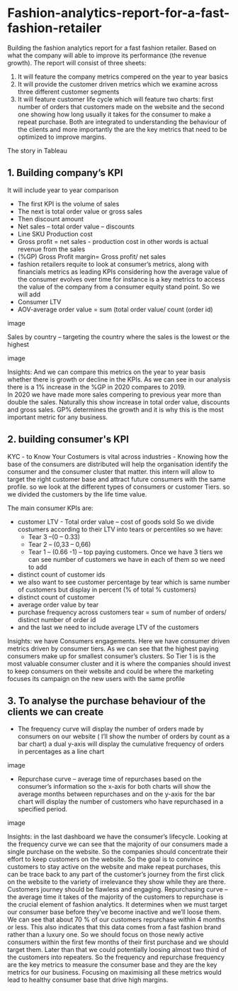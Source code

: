 # Fashion-analytics-report-for-a-fast-fashion-retailer

Building the fashion analytics report for a fast fashion retailer. Based on what the company will able to improve its performance (the revenue growth). 
The report will consist of three sheets:
1.	It will feature the company metrics compered on the year to year basics 
2.	It will provide the customer driven metrics which we examine across three different customer segments 
3.	It will feature customer life cycle which will feature two charts: first number of orders that customers made on the website and the second one showing how long usually it takes for the consumer to make a repeat purchase. Both are integrated to understanding the behaviour of the clients and more importantly the are the key metrics that need to be optimized to improve margins.

The story in Tableau

## 1.	Building company’s KPI 
It will include year to year comparison 
-	The first KPI is the volume of sales 
-	The next is total order value or gross sales 
-	Then discount amount
-	Net sales – total order value – discounts 
-	Line SKU Production cost 
-	Gross profit = net sales - production cost in other words is actual revenue from the sales
-	(%GP) Gross Profit margin= Gross profit/ net sales 
-	fashion retailers requite to look at consumer’s metrics, along with financials metrics as leading KPIs
considering how the average value of the consumer evolves over time for instance is a key metrics to access the value of the company from a consumer equity stand point. So we will add
-	Consumer LTV
-	AOV-average order value = sum (total order value/ count (order id)

image

Sales by country – targeting the country where the sales is the lowest or the highest

image 

Insights:
And we can compare this metrics on the year to year basis whether there is growth or decline in the KPIs. As we can see in our analysis there is a 1% increase in the %GP in 2020 compares to 2019.  
In 2020 we have made more sales compering to previous year more than double the sales. Naturally this show increase in total order value, discounts and gross sales.
GP% determines the growth and it is why this is the most important metric for any business.


## 2. building consumer's KPI
KYC - to Know Your Costumers is vital across industries - Knowing how the base of the consumers are distributed will help the organisation identify the consumer and the consumer cluster that matter. this intern will allow to target the right customer base and attract future consumers with the same profile. so we look at the different types of consumers or customer Tiers. so we divided the customers by the life time value.

The main consumer KPIs are:
- customer LTV - Total order value – cost of goods sold
So we divide costumers according to their LTV into tears or percentiles so we have:
	- Tear 3 –(0 – 0.33)
	- Tear 2 – (0,33 – 0,66)
	- Tear 1 – (0.66 -1) – top paying customers. 
Once we have 3 tiers we can see number of customers we have in each of them so we need to add
- distinct count of customer ids  
-  we also want to see customer percentage by tear which is same number of customers but display in percent (% of total % customers)
- distinct count of customer
- average order value by tear
- purchase frequency across customers tear = sum of number of orders/ distinct number of order id
- and the last we need to include average LTV of the customers  

Insights:
we have Consumers engagements.
Here we have consumer driven metrics driven by consumer tiers. As we can see that the highest paying consumers make up for smallest consumer’s clusters. So Tier 1 is is the most valuable consumer cluster and it is where the companies should invest to keep consumers on their website and could be where the marketing focuses its campaign on the new users with the same profile


## 3. To analyse the purchase behaviour of the clients we can create 
-	The frequency curve will display the number of orders made by consumers on our website ( I’ll show the number of orders by count as a bar chart) a dual y-axis will display the cumulative frequency of orders in percentages as a line chart

image
-	Repurchase curve – average time of repurchases based on the consumer’s information so the x-axis for both charts will show the average months between repurchases and on the y-axis for the bar chart will display the number of customers who have repurchased in a specified period. 

image 

Insights:
in the last dashboard we have the consumer’s lifecycle. Looking at the frequency curve we can see that the majority of our consumers made a single purchase on the website. So the companies should concentrate their effort to keep customers on the website. So the goal is to convince customers to stay active on the website and make repeat purchases, this can be trace back to any part of the customer’s journey from the first click on the website to the variety of irrelevance they show while they are there. Customers journey should be flawless and engaging.
Repurchasing curve – the average time it takes of the majority of the customers to repurchase is the crucial element of fashion analytics. It determines when we must target our consumer base before they’ve become inactive and we’ll loose them. We can see that about 70 % of our customers repurchase within 4 months or less. This also indicates that this data comes from a fast fashion brand rather than a luxury one. So we should focus on those newly active consumers within the first few months of their first purchase and we should target them. Later than that we could potentially loosing almost two third of the customers into repeaters.
So the frequency and repurchase frequency are the key metrics to measure the consumer base and they are the key metrics for our business. Focusing on maximising all these metrics would lead to healthy consumer base that drive high margins.

